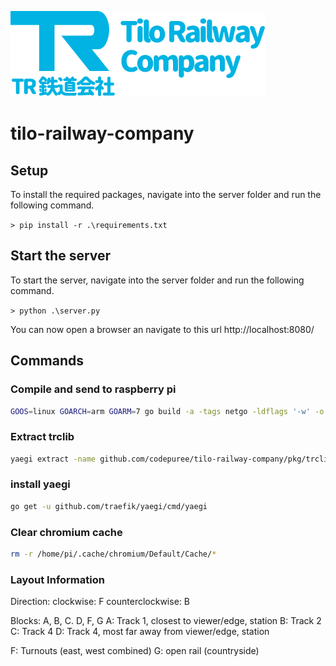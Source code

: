 ![alt text](resources/inhalt/schrift_merkmale/Logo.png)

# tilo-railway-company

## Setup

To install the required packages, navigate into the server folder and run the following command.

`> pip install -r .\requirements.txt`

## Start the server

To start the server, navigate into the server folder and run the following command.

`> python .\server.py`

You can now open a browser an navigate to this url http://localhost:8080/

## Commands

### Compile and send to raspberry pi

```bash
GOOS=linux GOARCH=arm GOARM=7 go build -a -tags netgo -ldflags '-w' -o ./bin/trc ./cmd/ && scp bin/trc root@train:/root/Schreibtisch/trc/trc
```

### Extract trclib

```bash
yaegi extract -name github.com/codepuree/tilo-railway-company/pkg/trclib github.com/codepuree/tilo-railway-company/pkg/traincontrol
```

### install yaegi
```bash
go get -u github.com/traefik/yaegi/cmd/yaegi
```

### Clear chromium cache

```bash
rm -r /home/pi/.cache/chromium/Default/Cache/*
```

### Layout Information

Direction: 
clockwise: F
counterclockwise: B

Blocks: A, B, C. D, F, G
A: Track 1, closest to viewer/edge, station
B: Track 2
C: Track 4
D: Track 4, most far away from viewer/edge, station

F: Turnouts (east, west combined)
G: open rail (countryside)
